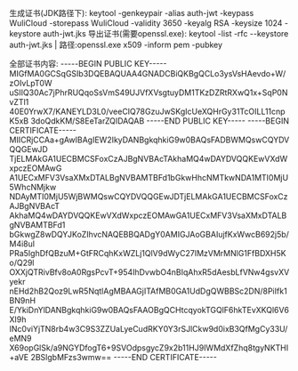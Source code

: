 生成证书(JDK路径下):
keytool -genkeypair -alias auth-jwt -keypass WuliCloud -storepass WuliCloud -validity 3650 -keyalg RSA -keysize 1024 -keystore auth-jwt.jks
导出证书(需要openssl.exe):
keytool -list -rfc --keystore auth-jwt.jks | 路径:openssl.exe x509 -inform pem -pubkey

全部证书内容:
-----BEGIN PUBLIC KEY-----
MIGfMA0GCSqGSIb3DQEBAQUAA4GNADCBiQKBgQCLo3ysVsHAevdo+W/zOIvLpT0W
uSIIQ30Ac7jPhrRUQqoSsVmS49UJVfXVsgtuyDM1TKzDZRtRXwQ1x+SqP0NvZTl1
40E0YrwX7/KANEYLD3L0/veeCIQ78GzuJwSKgIcUeXQHrGy31TcOILL11cnpK5xB
3doQdkKM/S8EeTarZQIDAQAB
-----END PUBLIC KEY-----
-----BEGIN CERTIFICATE-----
MIICRjCCAa+gAwIBAgIEW2IkyDANBgkqhkiG9w0BAQsFADBWMQswCQYDVQQGEwJD
TjELMAkGA1UECBMCSFoxCzAJBgNVBAcTAkhaMQ4wDAYDVQQKEwVXdWxpczEOMAwG
A1UECxMFV3VsaXMxDTALBgNVBAMTBFd1bGkwHhcNMTkwNDA1MTI0MjU5WhcNMjkw
NDAyMTI0MjU5WjBWMQswCQYDVQQGEwJDTjELMAkGA1UECBMCSFoxCzAJBgNVBAcT
AkhaMQ4wDAYDVQQKEwVXdWxpczEOMAwGA1UECxMFV3VsaXMxDTALBgNVBAMTBFd1
bGkwgZ8wDQYJKoZIhvcNAQEBBQADgY0AMIGJAoGBAIujfKxWwcB692j5b/M4i8ul
PRa5IghDfQBzuM+GtFRCqhKxWZLj1QlV9dWyC27IMzVMrMNlG1FfBDXH5Ko/Q29l
OXXjQTRivBfv8oA0RgsPcvT+954IhDvwbO4nBIqAhxR5dAesbLfVNw4gsvXVyekr
nEHd2hB2Qoz9LwR5NqtlAgMBAAGjITAfMB0GA1UdDgQWBBSc2DN/8PiIfk1BN9nH
E/YkiDnYlDANBgkqhkiG9w0BAQsFAAOBgQCHtcqyokTGQlF6hkTEvXKQl6V6XI9h
INc0viYjTN8rb4w3C9S3ZZUaLyeCudRKY0Y3rSJlCkw9d0ixB3QfMgCy33U/eMN9
X69opGlSk/a9NGYDfogT6+9SVOdpsgycZ9x2b11HJ9IWMdXfZhq8tgyNKTHI+aVE
2BSlgbMFzs3wmw==
-----END CERTIFICATE-----